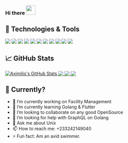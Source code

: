 ### Hi there  <img src="https://raw.githubusercontent.com/MartinHeinz/MartinHeinz/master/wave.gif" width="30px">

## 🔧 Technologies & Tools
![](https://img.shields.io/badge/OS-Linux-informational?style=flat&logo=linux&logoColor=white&color=2bbc8a)
![](https://img.shields.io/badge/Editor-IntelliJ_IDEA-informational?style=flat&logo=intellij-idea&logoColor=white&color=2bbc8a)
![](https://img.shields.io/badge/Code-JavaScript-informational?style=flat&logo=javascript&logoColor=white&color=2bbc8a)
![](https://img.shields.io/badge/Code-Golang-informational?style=flat&logo=go&logoColor=white&color=2bbc8a)
![](https://img.shields.io/badge/Code-Vue-informational?style=flat&logo=vue.js&logoColor=white&color=2bbc8a)
![](https://img.shields.io/badge/Shell-Bash-informational?style=flat&logo=gnu-bash&logoColor=white&color=2bbc8a)
![](https://img.shields.io/badge/Tools-PostgreSQL-informational?style=flat&logo=postgresql&logoColor=white&color=2bbc8a)
![](https://img.shields.io/badge/Tools-Docker-informational?style=flat&logo=docker&logoColor=white&color=2bbc8a)
![](https://img.shields.io/badge/Tools-Kubernetes-informational?style=flat&logo=kubernetes&logoColor=white&color=2bbc8a)
![](https://img.shields.io/badge/Tools-Red_Hat_OpenShift-informational?style=flat&logo=red-hat-open-shift&logoColor=white&color=2bbc8a)
![](https://img.shields.io/badge/Cloud-Digital_Ocean-informational?style=flat&logo=digitalocean&logoColor=white&color=2bbc8a)



## &#x1f4c8; GitHub Stats



  <a href="https://github.com/aximilli1212/aximilli1212">
  <img align="center" src="https://github-readme-stats.vercel.app/api?username=aximilli1212&show_icons=true&line_height=27&count_private=true&title_color=ffffff&text_color=c9cacc&icon_color=2bbc8a&bg_color=1d1f21" alt="Aximilis's GitHub Stats" />
  </a>
  
  <a href="https://github.com/aximilli1212/aximilli1212">
  <img align="center" src="https://github-readme-stats.vercel.app/api/top-langs/?username=aximilli1212&hide=java,html&title_color=ffffff&text_color=c9cacc&icon_color=2bbc8a&bg_color=1d1f21" />
</a>

  <a href="https://github.com/aximilli1212/tech-meetup">
  <img align="center" src="https://github-readme-stats.vercel.app/api/pin/?username=aximilli1212&repo=tech-meetup&title_color=ffffff&text_color=c9cacc&icon_color=2bbc8a&bg_color=1d1f21" />
  </a>


  <a href="https://github.com/aximilli1212/medstore">
  <img align="center" src="https://github-readme-stats.vercel.app/api/pin/?username=aximilli1212&repo=medstore&title_color=ffffff&text_color=c9cacc&icon_color=2bbc8a&bg_color=1d1f21" />
  </a>    

## 🤔 Currently?

- 🔭 I’m currently working on Facility Management
- 🌱 I’m currently learning Golang & Flutter
- 👯 I’m looking to collaborate on any good OpenSource
- 🤔 I’m looking for help with GraphQL on Golang
- 💬 Ask me about Unix 
- 📫 How to reach me: +233242149040
- ⚡ Fun fact: Am an avid swimmer.
